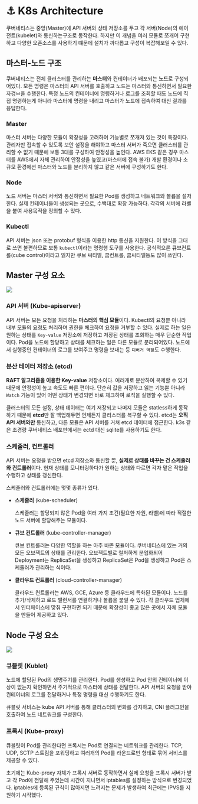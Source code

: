 # ⚓ K8s Architecture

쿠버네티스는 중앙(Master)에 API 서버와 상태 저장소를 두고 각 서버(Node)의 에이전트(kubelet)와 통신하는구조로 동작한다. 하지만 이 개념을 여러 모듈로 쪼개어 구현하고 다양한 오픈소스를 사용하기 떄문에 설치가 까다롭고 구성이 복잡해보일 수 있다.

## 마스터-노드 구조

쿠버네티스는 전체 클러스터를 관리하는 **마스터**와 컨테이너가 배포되는 **노드**로 구성되어있다. 모든 명령은 마스터의 API 서버를 호출하고 노드는 마스터와 통신하면서 필요한 자겅ㅂ을 수행한다. 특정 노드의 컨테이너에 명령하거나 로그를 조회할 때도 노드에 직접 명령하는게 아니라 마스터에 명령을 내리고 마스터가 노드에 접속하여 대신 결과를 응답한다.

### Master

마스터 서버는 다양한 모듈이 확장성을 고려하여 기능별로 쪼개져 있는 것이 특징이다. 관리자만 접속할 수 있도록 보안 설정을 해야하고 마스터 서버가 죽으면 클러스터를 관리할 수 없기 때문에 보통 3대를 구성하여 안정성을 높인다. AWS EKS 같은 경우 마스터를 AWS에서 자체 관리하여 안정성을 높였고(마스터에 접속 불가) 개발 환경이나 소규모 환경에선 마스터와 노드를 분리하지 않고 같은 서버에 구성하기도 한다.

### Node

노드 서버는 마스터 서버와 통신하면서 필요한 Pod를 생성하고 네트워크와 볼륨을 설저한다. 실제 컨테이너들이 생성되는 곳으로, 수백대로 확장 가능하다. 각각의 서버에 라벨을 붙여 사용목적을 정의할 수 있다.

### Kubectl

API 서버는 json 또는 protobuf 형식을 이용한 http 통신을 지원한다. 이 방식을 그대로 쓰면 불편하므로 보통 `kubectl`이라는 명령행 도구를 사용한다. 공식적으론 큐브컨트롤(cube control)이라고 읽지만 큐브 씨티엘, 쿱컨트롤, 쿱씨티엘등도 많이 쓰인다.

## Master 구성 요소

<img src="https://subicura.com/generated/assets/article_images/2019-05-19-kubernetes-basic-1/kubernetes-master-1000-0b8b00bcb.webp">

### API 서버 (Kube-apiserver)

API 서버는 모든 요청을 처리하는 **마스터의 핵심 모듈**이다. Kubectl의 요청뿐 아니라 내부 모듈의 요청도 처리하며 권한을 체크하여 요청을 거부할 수 있다. 실제로 하는 일은 원하는 상태를 `Key-value` 저장소에 저장하고 저장된 상태를 조회하는 매우 단순한 작업이다. Pod을 노드에 할당하고 상태를 체크하는 일은 다른 모듈로 분리되어있다. 노드에서 실행중인 컨테이너의 로그를 보여주고 명령을 보내는 등 `디버거 역할`도 수행한다.

### 분산 테이터 저장소 (etcd)

**RAFT 알고리즘을 이용한 Key-value** 저장소이다. 여러개로 분산하여 복제할 수 있기 때문에 안정성이 높고 속도도 빠른 편이다. 단순히 값을 저장하고 읽는 기능뿐 아니라 `Watch` 기능이 있어 어떤 상태가 변경되면 바로 체크하여 로직을 실행할 수 있다.

클러스터의 모든 설정, 상태 데이터는 여기 저장되고 나머지 모듈은 statless하게 동작하기 때문에 **etcd**만 잘 백업해두면 언제든지 클러스터를 복구할 수 있다. etcd는 **오직 API 서버와만** 통신하고, 다른 모듈은 API 서버를 거쳐 etcd 데이터에 접근한다. k3s 같은 초경량 쿠버네티스 배포판에서는 ectd 대신 sqlite를 사용하기도 한다.

### 스케줄러, 컨트롤러

API 서버는 요청을 받으면 etcd 저장소와 통신할 뿐, **실제로 상태를 바꾸는 건 스케줄러와 컨트롤러**이다. 현재 상태를 모니터링하다가 원하는 상태와 다르면 각자 맡은 작업을 수행하고 상태를 갱신한다.

스케줄러와 컨트롤러에는 몇몇 종류가 있다. 

- **스케줄러** (kube-scheduler)

    스케줄러는 할당되지 않은 Pod을 여러 가지 조건(필요한 자원, 라벨)에 따라 적절한 노드 서버에 할당해주는 모듈이다.

- **큐브 컨트롤러** (kube-controller-manager)

    큐브 컨트롤러는 다양한 역할을 하는 아주 바쁜 모듈이다. 쿠버네티스에 있는 거의 모든 오브젝트의 상태를 관리한다. 오브젝트별로 철저하게 분업화되어 Deployment는 ReplicaSet을 생성하고 ReplicaSet은 Pod을 생성하고 Pod은 스케줄러가 관리하는 식이다.

- **클라우드 컨트롤러** (cloud-controller-manager)

    클라우드 컨트롤러는 AWS, GCE, Azure 등 클라우드에 특화된 모듈이다. 노드를 추가/삭제하고 로드 밸런서를 연결하거나 볼륨을 붙일 수 있다. 각 클라우드 업체에서 인터페이스에 맞춰 구현하면 되기 때문에 확장성이 좋고 많은 곳에서 자체 모듈을 만들어 제공하고 있다.

## Node 구성 요소

<img src="https://subicura.com/generated/assets/article_images/2019-05-19-kubernetes-basic-1/kubernetes-node-1000-f56fb7943.webp">

### 큐블릿 (Kublet)

노드에 할당된 Pod의 생명주기를 관리한다. Pod를 생성하고 Pod 안의 컨테이너에 이상이 없는지 확인하면서 주기적으로 마스터에 상태를 전달한다. API 서버의 요청을 받아 컨테이너의 로그를 전달하거나 특정 명령을 대신 수행하기도 한다.

큐블릿 서비스는 kube API 서버를 통해 클러스터의 변화를 감지하고, CNI 플러그인을 호출하여 노드 네트워크를 구성한다.

### 프록시 (Kube-proxy)

큐블릿이 Pod를 관리한다면 프록시는 Pod로 연결되는 네트워크를 관리한다. TCP, UDP, SCTP 스트림을 포워딩하고 여러개의 Pod를 라운드로빈 형태로 묶어 서비스를 제공할 수 있다.

초기에는 Kube-proxy 자체가 프록시 서버로 동작하면서 실제 요청을 프록시 서버가 받고 각 Pod에 전달해 주었는데 시간이 지나면서 iptables를 설정하는 방식으로 변경되었다. iptables에 등록된 규칙이 많아지면 느려지는 문제가 발생하여 최근에는 IPVS를 지원하기 시작했다.